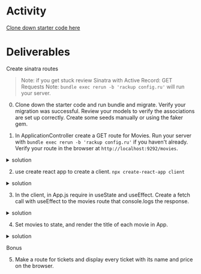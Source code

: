 # Activity
[Clone down starter code here](https://github.com/learn-co-students/Phase-3-movie_app_101121) 

# Deliverables
Create sinatra routes 

>Note: if you get stuck review Sinatra with Active Record: GET Requests
>Note: `bundle exec rerun -b 'rackup config.ru'` will run your server.

0. Clone down the starter code and run bundle and migrate. Verify your migration was successful. Review your models to verify the associations are set up correctly. Create some seeds manually or using the faker gem.  


1. In ApplicationController create a GET route for Movies. Run your server with `bundle exec rerun -b 'rackup config.ru'` if you haven't already. Verify your route in the browser at `http://localhost:9292/movies`.
 <details>
      <summary>
        solution 
      </summary>
      <hr/>
        <img src="assets/image_1.png"
        alt="/movies"
        style="margin-right: 10px;" />
      <hr/>
 </details>

2. use create react app to create a client. `npx create-react-app client`
 <details>
      <summary>
        solution 
      </summary>
      <hr/>
        <img src="assets/image_2.png"
        alt="client"
        style="margin-right: 10px;" />
      <hr/>
 </details>

3. In the client, in App.js require in useState and useEffect. Create a fetch call with useEffect to the movies route that console.logs the response.
 <details>
      <summary>
        solution 
      </summary>
      <hr/>
        <img src="assets/image_3.png"
        alt="useEffect"
        style="margin-right: 10px;" />
      <hr/>
 </details>


 4. Set movies to state, and render the title of each movie in App.
  <details>
      <summary>
        solution 
      </summary>
      <hr/>        
      <img src="assets/image_4.png" alt="titles" style="margin-right: 10px;" />
      <hr/>
 </details>

Bonus 

  5. Make a route for tickets and display every ticket with its name and price on the browser. 
 
